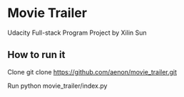# Movie Trailer
Udacity Full-stack Program Project by Xilin Sun

## How to run it
Clone
git clone https://github.com/aenon/movie_trailer.git

Run
python movie_trailer/index.py